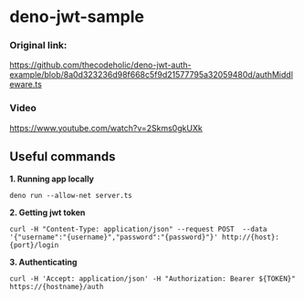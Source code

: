 # deno-jwt-sample

### Original link:
https://github.com/thecodeholic/deno-jwt-auth-example/blob/8a0d323236d98f668c5f9d21577795a32059480d/authMiddleware.ts

### Video
https://www.youtube.com/watch?v=2Skms0gkUXk


## Useful commands

**1. Running app locally**
```  
deno run --allow-net server.ts
```

**2. Getting jwt token**
```
curl -H "Content-Type: application/json" --request POST  --data '{"username":"{username}","password":"{password}"}' http://{host}:{port}/login
```

**3. Authenticating**
```
curl -H 'Accept: application/json' -H "Authorization: Bearer ${TOKEN}" https://{hostname}/auth
```